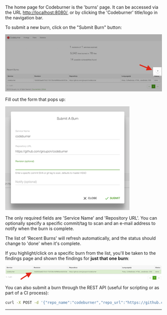 The home page for Codeburner is the 'burns' page.  It can be accessed via the URL <a href="http://localhost:8080/#burns" target="_blank">http://localhost:8080/</a>, or by clicking the 'Codeburner' title/logo in the navigation bar.

To submit a new burn, click on the "Submit Burn" button:

![burn_submit](images/burn_submit.png)

Fill out the form that pops up:

![burn_submit_form](images/burn_submit_form.png)

The only required fields are 'Service Name' and 'Repository URL'.  You can optionally specify a specific commit/tag to scan and an e-mail address to notify when the burn is complete.

The list of 'Recent Burns' will refresh automatically, and the status should change to 'done' when it's complete.

If you highlight/click on a specific burn from the list, you'll be taken to the findings page and shown the findings for **just that one burn**:

![burn_list](images/burn_list.png)

You can also submit a burn through the REST API (useful for scripting or as part of a CI process):

```bash
curl -X POST -d '{"repo_name":"codeburner","repo_url":"https://github.com/groupon/codeburner"}' http://localhost:8080/api/burn
```


***
